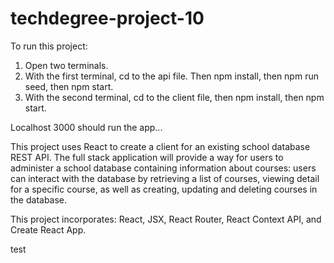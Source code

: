 # techdegree-project-10
To run this project:
1. Open two terminals.
2. With the first terminal, cd to the api file. Then npm install, then npm run seed, then npm start.
3. With the second terminal, cd to the client file, then npm install, then npm start.

Localhost 3000 should run the app...


This project uses React to create a client for an existing school database REST API. The full stack application will provide a way for users to administer a school database containing information about courses: users can interact with the database by retrieving a list of courses, viewing detail for a specific course, as well as creating, updating and deleting courses in the database.


This project incorporates: React, JSX, React Router, React Context API, and Create React App.

test
